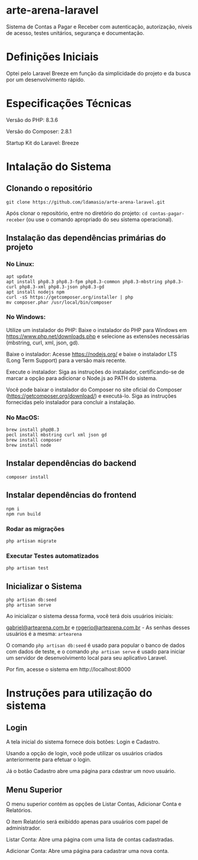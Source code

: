 # arte-arena-laravel
Sistema de Contas a Pagar e Receber com autenticação, autorização, níveis de acesso, testes unitários, segurança e documentação.

# Definições Iniciais
Optei pelo Laravel Breeze em função da simplicidade do projeto e da busca por um desenvolvimento rápido.

# Especificações Técnicas
Versão do PHP: 8.3.6

Versão do Composer: 2.8.1

Startup Kit do Laravel: Breeze

# Intalação do Sistema

## Clonando o repositório

`git clone https://github.com/ldamasio/arte-arena-laravel.git`

Após clonar o repositório, entre no diretório do projeto: `cd contas-pagar-receber` (ou use o comando apropriado do seu sistema operacional).

## Instalação das dependências primárias do projeto

### No Linux:
```
apt update
apt install php8.3 php8.3-fpm php8.3-common php8.3-mbstring php8.3-curl php8.3-xml php8.3-json php8.3-gd
apt install nodejs npm
curl -sS https://getcomposer.org/installer | php
mv composer.phar /usr/local/bin/composer
```

### No Windows:
Utilize um instalador do PHP: Baixe o instalador do PHP para Windows em https://www.php.net/downloads.php e selecione as extensões necessárias (mbstring, curl, xml, json, gd).

Baixe o instalador: Acesse https://nodejs.org/ e baixe o instalador LTS (Long Term Support) para a versão mais recente.

Execute o instalador: Siga as instruções do instalador, certificando-se de marcar a opção para adicionar o Node.js ao PATH do sistema.

Você pode baixar o instalador do Composer no site oficial do Composer (https://getcomposer.org/download/) e executá-lo. Siga as instruções fornecidas pelo instalador para concluir a instalação.

### No MacOS:
```
brew install php@8.3
pecl install mbstring curl xml json gd
brew install composer
brew install node
```

## Instalar dependências do backend
`composer install`

## Instalar dependências do frontend
```
npm i
npm run build
```

### Rodar as migrações
`php artisan migrate`

### Executar Testes automatizados
`php artisan test`

## Inicializar o Sistema

```
php artisan db:seed
php artisan serve
```

Ao inicializar o sistema dessa forma, você terá dois usuários iniciais: 

gabriel@artearena.com.br e rogerio@artearena.com.br - As senhas desses usuários é a mesma: `artearena`

O comando `php artisan db:seed` é usado para popular o banco de dados com dados de teste, e o comando `php artisan serve` é usado para iniciar um servidor de desenvolvimento local para seu aplicativo Laravel.

Por fim, acesse o sistema em http://localhost:8000

# Instruções para utilização do sistema

## Login

A tela inicial do sistema fornece dois botões: Login e Cadastro. 

Usando a opção de login, você pode utilizar os usuários criados anteriormente para efetuar o login.

Já o botão Cadastro abre uma página para cdastrar um novo usuário.

## Menu Superior

O menu superior contém as opções de Listar Contas, Adicionar Conta e Relatórios.

O item Relatório será exibiddo apenas para usuários com papel de administrador.

Listar Conta: Abre uma página com uma lista de contas cadastradas.

Adicionar Conta: Abre uma página para cadastrar uma nova conta.

